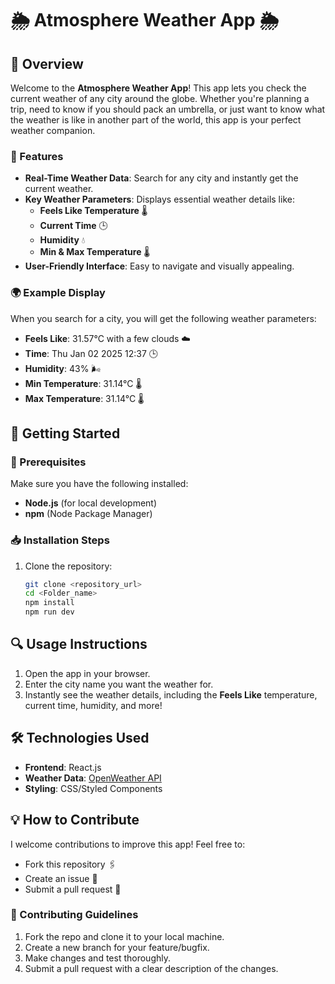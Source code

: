 # 🌦️ Atmosphere Weather App 🌦️

## 🌟 Overview
Welcome to the **Atmosphere Weather App**! This app lets you check the current weather of any city around the globe. Whether you're planning a trip, need to know if you should pack an umbrella, or just want to know what the weather is like in another part of the world, this app is your perfect weather companion.

### 📱 Features
- **Real-Time Weather Data**: Search for any city and instantly get the current weather.
- **Key Weather Parameters**: Displays essential weather details like:
  - **Feels Like Temperature** 🌡️
  - **Current Time** 🕒
  - **Humidity** 💧
  - **Min & Max Temperature** 🌡️
- **User-Friendly Interface**: Easy to navigate and visually appealing.

### 🌍 Example Display
When you search for a city, you will get the following weather parameters:

- **Feels Like**: 31.57°C with a few clouds ☁️
- **Time**: Thu Jan 02 2025 12:37 🕒
- **Humidity**: 43% 🌬️
- **Min Temperature**: 31.14°C 🌡️
- **Max Temperature**: 31.14°C 🌡️

## 🚀 Getting Started

### 🔧 Prerequisites
Make sure you have the following installed:

- **Node.js** (for local development)
- **npm** (Node Package Manager)

### 📥 Installation Steps
1. Clone the repository:

   ```bash
   git clone <repository_url>
   cd <Folder_name>
   npm install
   npm run dev

## 🔍 Usage Instructions
1. Open the app in your browser.
2. Enter the city name you want the weather for.
3. Instantly see the weather details, including the **Feels Like** temperature, current time, humidity, and more!

## 🛠️ Technologies Used
- **Frontend**: React.js 
- **Weather Data**: [OpenWeather API](https://openweathermap.org/api)
- **Styling**: CSS/Styled Components 

## 💡 How to Contribute
I welcome contributions to improve this app! Feel free to:
- Fork this repository 🖇️
- Create an issue 📝
- Submit a pull request 🚀

### 🙌 Contributing Guidelines
1. Fork the repo and clone it to your local machine.
2. Create a new branch for your feature/bugfix.
3. Make changes and test thoroughly.
4. Submit a pull request with a clear description of the changes.


